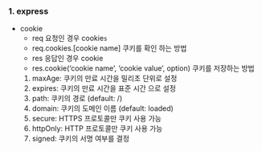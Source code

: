### 1. express
 
  - cookie
    * req 요청인 경우 cookie```s``` 
     - req.cookies.[cookie name] 쿠키를 확인 하는 방법
    * res 응답인 경우 cookie
     - res.cookie(‘cookie name’, ‘cookie value’, option) 쿠키를 저장하는 방법
      1. maxAge: 쿠키의 만료 시간을 밀리초 단위로 설정
      2. expires: 쿠키의 만료 시간을 표준 시간 으로 설정
      3. path: 쿠키의 경로 (default: /)
      4. domain: 쿠키의 도메인 이름 (default: loaded)
      5. secure: HTTPS 프로토콜만 쿠키 사용 가능
      6. httpOnly: HTTP 프로토콜만 쿠키 사용 가능
      7. signed: 쿠키의 서명 여부를 결정
  
  
  
